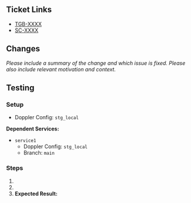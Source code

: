 ## Ticket Links

- [TGB-XXXX](https://tagboardhq.atlassian.net/browse/TGB-XXXX)
- [SC-XXXX](https://app.shortcut.com/tagboard/story/XXXX)

## Changes

_Please include a summary of the change and which issue is fixed. Please also include relevant motivation and context._

## Testing

### Setup

- Doppler Config: `stg_local`

**Dependent Services:**

- `service1`
  - Doppler Config: `stg_local`
  - Branch: `main`

### Steps

1. 
2. 
3. **Expected Result:** 
